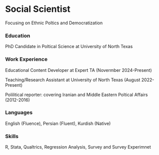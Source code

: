 # Social Scientist 
Focusing on Ethnic Poltics and Democratization 
### Education
PhD Candidate in Poltical Science at University of North Texas 
### Work Experience 
Educational Content Developer at Expert TA (Novermber 2024-Present)

Teaching/Research Assistant at University of North Texas (August 2022-Present)

Polilitical reporter: covering Iranian and Middle Eastern Poltical Affairs (2012-2016)
### Languages 
English (Fluence), Persian (Fluent), Kurdish (Native)
### Skills
R, Stata, Qualtrics, Regression Analysis,
Survey and Survey Experimnet 

